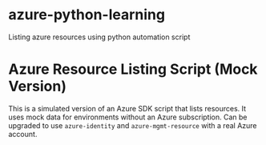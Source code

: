 # azure-python-learning
Listing azure resources using python automation script

# Azure Resource Listing Script (Mock Version)

This is a simulated version of an Azure SDK script that lists resources.
It uses mock data for environments without an Azure subscription.
Can be upgraded to use `azure-identity` and `azure-mgmt-resource` with a real Azure account.
